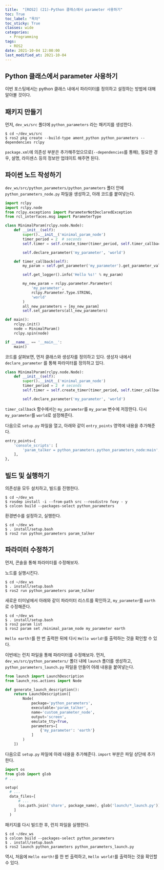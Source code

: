 ```yaml
---
title:  "[ROS2] (21)-Python 클래스에서 parameter 사용하기"
toc: True
toc_label: "목차"
toc_sticky: True
classes: wide
categories:
  - Programming
tags:
  - ROS2
date: 2021-10-04 12:00:00
last_modified_at: 2021-10-04
---
```


## Python 클래스에서 parameter 사용하기
이번 포스팅에서는 python 클래스 내에서 파라미터를 정의하고 설정하는 방법에 대해 알아볼 것이다.

## 패키지 만들기
먼저, `dev_ws/src` 폴더에 `python_parameters` 라는 패키지를 생성한다.

```
$ cd ~/dev_ws/src
$ ros2 pkg create --build-type ament_python python_parameters --dependencies rclpy
```

`package.xml`에 의존성 부분은 추가해주었으므로(`--dependencies`를 통해), 필요한 경우, 설명, 라이센스 등의 정보만 업데이트 해주면 된다.

## 파이썬 노드 작성하기
`dev_ws/src/python_parameters/python_parameters` 폴더 안에 `python_parameters_node.py` 파일을 생성하고, 아래 코드를 붙여넣는다.

```py
import rclpy
import rclpy.node
from rclpy.exceptions import ParameterNotDeclaredException
from rcl_interfaces.msg import ParameterType

class MinimalParam(rclpy.node.Node):
    def __init__(self):
        super().__init__('minimal_param_node')
        timer_period = 2  # seconds
        self.timer = self.create_timer(timer_period, self.timer_callback)

        self.declare_parameter('my_parameter', 'world')

    def timer_callback(self):
        my_param = self.get_parameter('my_parameter').get_parameter_value().string_value

        self.get_logger().info('Hello %s!' % my_param)

        my_new_param = rclpy.parameter.Parameter(
            'my_parameter',
            rclpy.Parameter.Type.STRING,
            'world'
        )
        all_new_parameters = [my_new_param]
        self.set_parameters(all_new_parameters)

def main():
    rclpy.init()
    node = MinimalParam()
    rclpy.spin(node)

if __name__ == '__main__':
    main()
```

코드를 살펴보면, 먼저 클래스와 생성자를 정의하고 있다. 생성자 내에서 `declare_parameter` 를 통해 파라미터를 정의하고 있다.

```py
class MinimalParam(rclpy.node.Node):
    def __init__(self):
        super().__init__('minimal_param_node')
        timer_period = 2  # seconds
        self.timer = self.create_timer(timer_period, self.timer_callback)

        self.declare_parameter('my_parameter', 'world')
```

`timer_callback` 함수에서는 `my_parameter`를 `my_param` 변수에 저장한다. 다시 `my_parameter`를 `world`로 설정해준다.

다음으로 `setup.py` 파일을 열고, 아래와 같이 `entry_points` 영역에 내용을 추가해준다.

```py
entry_points={
    'console_scripts': [
        'param_talker = python_parameters.python_parameters_node:main',
    ],
},
```

## 빌드 및 실행하기
의존성을 모두 설치하고, 빌드를 진행한다.

```
$ cd ~/dev_ws
$ rosdep install -i --from-path src --rosdistro foxy - y
$ colcon build --packages-select python_parameters
```

환경변수를 설정하고, 실행한다.

```
$ cd ~/dev_ws
$ . install/setup.bash
$ ros2 run python_parameters param_talker
```

## 파라미터 수정하기
먼저, 콘솔을 통해 파라미터를 수정해보자.

노드를 실행시킨다.

```
$ cd ~/dev_ws
$ . install/setup.bash
$ ros2 run python_parameters param_talker
```

새로운 터미널에서 아래와 같이 파라미터 리스트를 확인하고, `my_parameter`를 `earth`로 수정해준다.

```
$ cd ~/dev_ws
$ . install/setup.bash
$ ros2 param list
$ ros2 param set /minimal_param_node my_parameter earth
```

`Hello earth!`를 한 번 출력한 뒤에 다시 `Hello world!`를 출력하는 것을 확인할 수 있다.

이번에는 런치 파일을 통해 파라미터를 수정해보자. 먼저, `dev_ws/src/python_parameters/` 폴더 내에 `launch` 폴더를 생성하고, `python_parameters_launch.py` 파일을 만들어 아래 내용을 붙여넣는다.

```py
from launch import LaunchDescription
from launch_ros.actions import Node

def generate_launch_description():
    return LaunchDescription([
        Node(
            package='python_parameters',
            executable='param_talker',
            name='custom_parameter_node',
            output='screen',
            emulate_tty=True,
            parameters=[
                {'my_parameter': 'earth'}
            ]
        )
    ])
```

다음으로 `setup.py` 파일에 아래 내용을 추가해준다. `import` 부분은 파일 상단에 추가한다.

```py
import os
from glob import glob
# ...

setup(
  # ...
  data_files=[
      # ...
      (os.path.join('share', package_name), glob('launch/*_launch.py')),
    ]
  )
```

패키지를 다시 빌드한 후, 런치 파일을 실행한다.

```
$ cd ~/dev_ws
$ colcon build --packages-select python_parameters
$ . install/setup.bash
$ ros2 launch python_parameters python_parameters_launch.py
```

역시, 처음에 `Hello earth!`를 한 번 출력하고, `Hello world!`를 출력하는 것을 확인할 수 있다.